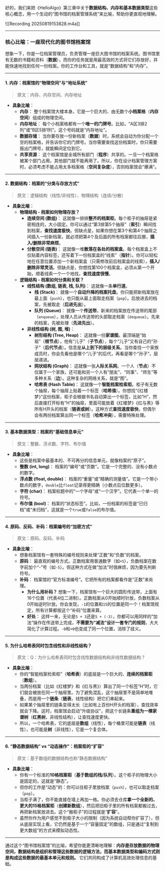 好的，我们来把《HelloAlgo》第三章中关于**数据结构、内存和基本数据类型**这些核心概念，用一个生动的“图书馆的档案管理系统”来比喻，帮助你更直观地理解。

![[Recording 20250819153828.m4a]]

---

### **核心比喻：一座现代化的图书馆档案馆**

想象一下，你是一位档案管理员，负责管理一座巨大图书馆的档案系统。图书馆里有无数的书籍和资料（**数据**），而你的任务就是用最高效的方式将它们存放好，并能快速地找到任何一份档案。你的工作台和工具，就是“数据结构”和“内存”。

---

#### **1. 内存：档案馆的“物理空间”与“地址系统”**

> 原文：内存、内存空间、内存地址

*   **具象比喻**：
    *   **内存**： 整个档案馆大楼本身。它是一个巨大的、由无数个**小档案格**（**内存空间**）组成的物理空间。
    *   **内存地址**： 每个小档案格都有一个**唯一的门牌号**。比如，“A区3排2列”或“B区5排1列”。这个号码就是“内存地址”。
    *   **数据存储**： 当你要存放一份新档案（**数据**）时，系统会自动为你分配一个空的档案格，并告诉你它的门牌号。当你需要查找这份档案时，你只需要报出门牌号，就能瞬间定位到它。
    *   **共享资源**： 这个档案馆是全城所有部门（**程序**）共享的。一旦一个档案格被某个部门占用，其他部门就不能再用了。所以，你在设计档案管理方案时，必须考虑不能占用太多档案格（**空间复杂度**），否则档案馆会“爆满”。

---

#### **2. 数据结构：档案的“分类与存放方式”**

> 原文：逻辑结构（线性/非线性）、物理结构（连续/分散）

*   **具象比喻**：
    *   **物理结构 - 档案如何物理存放？**
        *   **连续空间 (数组)**： 这就像一排排**整齐的档案柜**。每个柜子的抽屉是紧密相连的，大小固定。你可以通过“第3排第5个抽屉”（**索引**）瞬间找到档案，**查找速度极快**。但缺点是，如果你想在第3个和第4个抽屉之间插入一份新档案，就必须把第4个及后面的所有档案都往后挪，**插入/删除非常麻烦**。
        *   **分散空间 (链表)**： 这就像一堆**散落在各处的档案盒**。每个档案盒上不仅贴着内容标签，还写着下一份档案盒的“线索”（**指针**）。你可以轻松地在任意位置添加一个新档案盒（只需修改前后档案盒的线索），**插入/删除非常灵活**。但缺点是，你想找第100个档案盒，必须从第一个开始，顺着线索一个一个地找，**查找速度很慢**。
    *   **逻辑结构 - 档案如何分类和关联？**
        *   **线性结构 (数组, 链表, 栈, 队列)**： 这就像一条**单行道**。
            *   **栈 (Stack)**： 就像一个**自动升降的档案托盘**。你只能把新档案放在最上面（`push`），也只能从最上面取走档案（`pop`）。后放进去的档案，先被取走（**后进先出**）。
            *   **队列 (Queue)**： 就像一个**传送带**。新来的档案放在传送带的尾部（`enqueue`），处理人员从传送带的头部取走档案（`dequeue`）。先来的档案，先被处理（**先进先出**）。
        *   **非线性结构 (树, 图, 堆)**：
            *   **树形结构 (Tree, Heap)**： 这就像一份**家谱图**。最顶端是“始祖”（**根节点**），他有“儿子”（**子节点**），每个“儿子”又有自己的“孙子”（**后代节点**）。信息是**从上到下的层级关系**。当你查找一个家族成员时，你会先看他是哪个“儿子”的后代，再看是哪个“孙子”，层层递进。
            *   **网状结构 (Graph)**： 这就像一张**人际关系网**。一个人（**节点**）不仅属于一个家族，还可能和另一个人有“朋友”、“同事”、“师生”等多种关系（**边**）。这种复杂的网络关系，就是“图”。
            *   **哈希表 (Hash Table)**： 这就像一个**智能档案检索柜**。柜子有无数个抽屉，每个抽屉上贴着一个标签（**哈希值**）。你想找“《红楼梦》”这份档案，柜子会根据书名自动算出一个标签，比如“H”，然后直接打开标有“H”的抽屉，里面可能放着《红楼梦》《红与黑》等所有H开头的档案（**链表或树**）。这种方式**查找速度极快**，但偶尔会有两份档案算出同一个标签（**哈希冲突**），需要特殊处理。

---

#### **3. 基本数据类型：档案的“基础信息单元”**

> 原文：整数、浮点数、字符、布尔值

*   **具象比喻**：
    *   这些是档案中最基本的、不可再分的信息单元，就像档案的“原子”。
    *   **整数 (int, long)**： 档案的“编号”或“页数”。它是一个完整的、没有小数点的数字。
    *   **浮点数 (float, double)**： 档案的“重量”或“精确的测量值”。它是一个带小数点的数字，`double`比`float`记录得更精确（小数点后位数更多）。
    *   **字符 (char)**： 档案标题中的“一个字母”或“一个汉字”。它代表一个单一的符号。
    *   **布尔值 (bool)**： 档案的“状态标签”。比如，一份档案的标签是“已归档”或“未归档”，这就是一个`true`或`false`的布尔值。

---

#### **4. 原码、反码、补码：档案编号的“加密方式”**

> 原文：原码、反码、补码

*   **具象比喻**：
    *   想象档案馆有一套特殊的编号规则来处理“正数”和“负数”的档案。
    *   **原码**： 最直观的编号方式。正数档案用普通数字（如`+5`），负数档案在数字前加个“-”号（如`-5`）。但这种方式在做“加法”时很麻烦，因为要先判断符号。
    *   **补码**： 档案馆的“官方标准编号”。它把所有的档案都看作是“正数”来处理。
        *   **为什么用补码？** 想象一下，档案馆有一个巨大的圆形传送带，上面有16个位置（代表4位二进制）。正数档案从0开始顺时针放，负数档案从0开始逆时针放。你会发现，`-1`的位置和`15`的位置是同一个！档案馆规定，所有计算都按这个“补码”位置来算。
        *   **好处**： 这样一来，无论是`5 + 3`还是`5 + (-3)`，你都可以用同样的“加法”操作在传送带上完成，**不需要为“减法”设计一套专门的规则**，大大简化了计算过程。`-0`和`+0`也变成了同一个位置，消除了歧义。

---

#### **5. 为什么哈希表同时包含线性和非线性结构？**

> 原文：Q：为什么哈希表同时包含线性数据结构和非线性数据结构？

*   **具象比喻**：
    *   你的“智能档案检索柜”（**哈希表**）的底层是一个巨大的、**连续的档案柜**（**数组**）。
    *   当两份档案（比如《红楼梦》和《红与黑》）算出了同一个标签“H”时，它们就会被放在同一个抽屉里。为了避免混乱，这个抽屉里不是简单地堆叠，而是用一个**链条**（**链表**，线性结构）把它们串起来。
    *   如果某个抽屉里的链条变得太长（比如有上百份H开头的档案），查找效率就会下降。这时，档案馆会启动“升级协议”，把这个长链条**重组为一棵家谱树**（**红黑树**，非线性结构），让查找速度更快。
    *   所以，一个哈希表，它的底层是**数组**（线性），每个桶里可能是**链表**（线性），也可能是**树**（非线性），它是一个复合体。

---

#### **6. “静态数据结构” vs “动态操作”：档案柜的“扩容”**

> 原文：基于数组的数据结构也称“静态数据结构”

*   **具象比喻**：
    *   你有一个标准的**10格档案柜**（**基于数组的栈/队列**）。这个柜子的物理大小是固定的，这就是“静态”。
    *   但你的工作是“动态”的：你可以往柜子里放档案（`push`），也可以取走档案（`pop`）。
    *   当柜子满了，你不能直接在墙上再加一格。你必须去仓库**拿一个全新的、更大的15格档案柜**（**创建新数组**），然后把旧柜子里的所有档案都搬过去，再把新档案放进去。这个“搬柜子”的过程就是“**扩容**”。
    *   虽然你作为用户感觉不到柜子大小的限制（因为系统自动帮你扩容了），但从底层实现上看，它仍然是基于一个“容量固定”的数组，只是通过“复制到更大数组”的方式来模拟动态性。

---

通过这个“图书馆档案馆”的比喻，希望你能更清晰地理解：**内存是存放数据的物理空间，数据结构是组织和管理这些数据的逻辑方法，而基本数据类型和编码方式则是构成这些数据的最基本单元和规则。** 它们共同构成了计算机高效处理信息的基础。